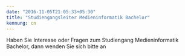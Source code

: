 ```yaml
---
date: "2016-11-05T21:05:33+05:30"
title: "Studiengangsleiter Medieninformatik Bachelor"
kennung: cn
---
```

Haben Sie Interesse oder Fragen zum Studiengang Medieninformatik Bachelor, dann wenden Sie sich bitte an 